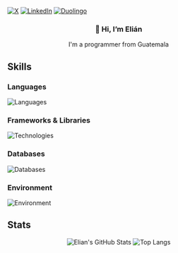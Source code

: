 [![X](https://img.shields.io/badge/X-%23000000.svg?logo=X&logoColor=white)](https://x.com/elian_santizo)
[![LinkedIn](https://custom-icon-badges.demolab.com/badge/LinkedIn-0A66C2?logo=linkedin-white&logoColor=fff)](https://www.linkedin.com/in/elian-barrios/)
[![Duolingo](https://img.shields.io/badge/Duolingo-58cc02?logo=duolingo&logoColor=ffffff)](https://www.duolingo.com/profile/Elian_Barrios?via=share_profile_qr)

<h3 align="center">👋 Hi, I’m Elián</h3>
<p align="center"> I'm a programmer from Guatemala</p>

## Skills
### Languages
![Languages](https://go-skill-icons.vercel.app/api/icons?i=cs,vb,html,css,js&perline=7)

### Frameworks & Libraries
![Technologies](https://go-skill-icons.vercel.app/api/icons?i=dotnet,bootstrap&perline=7)

### Databases
![Databases](https://go-skill-icons.vercel.app/api/icons?i=mysql,sqlserver&perline=7)

### Environment
![Environment](https://go-skill-icons.vercel.app/api/icons?i=windows,ubuntu,zen,dbeaver,git,github,visualstudio,vscode&perline=7)

## Stats
<div align="center">
  
  ![Elian's GitHub Stats](https://github-readme-stats.vercel.app/api?username=Elian1723&count_private=true&hide_border=true&theme=react&rank_icon=github&show_icons=true)
  ![Top Langs](https://github-readme-stats-salesp07.vercel.app/api/top-langs/?username=Elian1723&langs_count=8&layout=compact&theme=react&hide_border=true)
  
</div>
